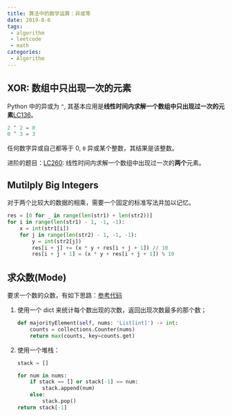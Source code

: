 ```yaml
---
title: 算法中的数学运算：异或等
date: 2019-8-6
tags:
 - algorithm
 - leetcode
 - math
categories:
 - Algorithm
---
```



## XOR: 数组中只出现一次的元素

Python 中的异或为 `^`, 其基本应用是**线性时间内求解一个数组中只出现过一次的元素**[LC136](https://leetcode.com/problems/single-number/)。

```py
2 ^ 2 = 0
0 ^ 3 = 3
```

任何数字异或自己都等于 0, `0` 异或某个整数，其结果是该整数。

进阶的题目：[LC260](https://leetcode.com/problems/single-number-iii/): 线性时间内求解一个数组中出现过一次的**两个**元素。


## Mutilply Big Integers

对于两个比较大的数据的相乘，需要一个固定的标准写法并加以记忆。

```py
res = [0 for _ in range(len(str1) + len(str2))]
for i in range(len(str1) - 1, -1, -1):
    x = int(str1[i])
    for j in range(len(str2) - 1, -1, -1):
        y = int(str2[j])
        res[i + j] += (x * y + res[i + j + 1]) // 10
        res[i + j + 1] = (x * y + res[i + j + 1]) % 10
```

## 求众数(Mode)

要求一个数的众数，有如下思路：[参考代码](https://github.com/chenweigao/_code/blob/master/LeetCode/LC169_majority_element.py)

1. 使用一个 dict 来统计每个数出现的次数，返回出现次数最多的那个数；

    ```py
    def majorityElement(self, nums: 'List[int]') -> int:
        counts = collections.Counter(nums)
        return max(counts, key=counts.get)
    ```

2. 使用一个堆栈：

    ```py
    stack = []

    for num in nums:
        if stack == [] or stack[-1] == num:
            stack.append(num)
        else:
            stack.pop()
    return stack[-1]
    ```
